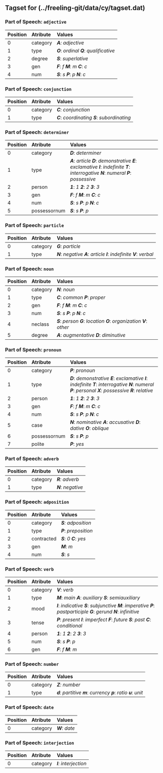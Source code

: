 ## Tagset for (../freeling-git/data/cy/tagset.dat)

### Part of Speech: `adjective`
| Position | Atribute | Values |
|:----     |:----     |:----   |
| 0        | category | _**A**: adjective_ |
| 1 | type |   _**O**_: _ordinal_   _**Q**_: _qualificative_ |
| 2 | degree |   _**S**_: _superlative_ |
| 3 | gen |   _**F**_: _f_   _**M**_: _m_   _**C**_: _c_ |
| 4 | num |   _**S**_: _s_   _**P**_: _p_   _**N**_: _c_ |
### Part of Speech: `conjunction`
| Position | Atribute | Values |
|:----     |:----     |:----   |
| 0        | category | _**C**: conjunction_ |
| 1 | type |   _**C**_: _coordinating_   _**S**_: _subordinating_ |
### Part of Speech: `determiner`
| Position | Atribute | Values |
|:----     |:----     |:----   |
| 0        | category | _**D**: determiner_ |
| 1 | type |   _**A**_: _article_   _**D**_: _demonstrative_   _**E**_: _exclamative_   _**I**_: _indefinite_   _**T**_: _interrogative_   _**N**_: _numeral_   _**P**_: _possessive_ |
| 2 | person |   _**1**_: _1_   _**2**_: _2_   _**3**_: _3_ |
| 3 | gen |   _**F**_: _f_   _**M**_: _m_   _**C**_: _c_ |
| 4 | num |   _**S**_: _s_   _**P**_: _p_   _**N**_: _c_ |
| 5 | possessornum |   _**S**_: _s_   _**P**_: _p_ |
### Part of Speech: `particle`
| Position | Atribute | Values |
|:----     |:----     |:----   |
| 0        | category | _**G**: particle_ |
| 1 | type |   _**N**_: _negative_   _**A**_: _article_   _**I**_: _indefinite_   _**V**_: _verbal_ |
### Part of Speech: `noun`
| Position | Atribute | Values |
|:----     |:----     |:----   |
| 0        | category | _**N**: noun_ |
| 1 | type |   _**C**_: _common_   _**P**_: _proper_ |
| 2 | gen |   _**F**_: _f_   _**M**_: _m_   _**C**_: _c_ |
| 3 | num |   _**S**_: _s_   _**P**_: _p_   _**N**_: _c_ |
| 4 | neclass |   _**S**_: _person_   _**G**_: _location_   _**O**_: _organization_   _**V**_: _other_ |
| 5 | degree |   _**A**_: _augmentative_   _**D**_: _diminutive_ |
### Part of Speech: `pronoun`
| Position | Atribute | Values |
|:----     |:----     |:----   |
| 0        | category | _**P**: pronoun_ |
| 1 | type |   _**D**_: _demonstrative_   _**E**_: _exclamative_   _**I**_: _indefinite_   _**T**_: _interrogative_   _**N**_: _numeral_   _**P**_: _personal_   _**X**_: _possessive_   _**R**_: _relative_ |
| 2 | person |   _**1**_: _1_   _**2**_: _2_   _**3**_: _3_ |
| 3 | gen |   _**F**_: _f_   _**M**_: _m_   _**C**_: _c_ |
| 4 | num |   _**S**_: _s_   _**P**_: _p_   _**N**_: _c_ |
| 5 | case |   _**N**_: _nominative_   _**A**_: _accusative_   _**D**_: _dative_   _**O**_: _oblique_ |
| 6 | possessornum |   _**S**_: _s_   _**P**_: _p_ |
| 7 | polite |   _**P**_: _yes_ |
### Part of Speech: `adverb`
| Position | Atribute | Values |
|:----     |:----     |:----   |
| 0        | category | _**R**: adverb_ |
| 1 | type |   _**N**_: _negative_ |
### Part of Speech: `adposition`
| Position | Atribute | Values |
|:----     |:----     |:----   |
| 0        | category | _**S**: adposition_ |
| 1 | type |   _**P**_: _preposition_ |
| 2 | contracted |   _**S**_: _0_   _**C**_: _yes_ |
| 3 | gen |   _**M**_: _m_ |
| 4 | num |   _**S**_: _s_ |
### Part of Speech: `verb`
| Position | Atribute | Values |
|:----     |:----     |:----   |
| 0        | category | _**V**: verb_ |
| 1 | type |   _**M**_: _main_   _**A**_: _auxiliary_   _**S**_: _semiauxiliary_ |
| 2 | mood |   _**I**_: _indicative_   _**S**_: _subjunctive_   _**M**_: _imperative_   _**P**_: _pastparticiple_   _**G**_: _gerund_   _**N**_: _infinitive_ |
| 3 | tense |   _**P**_: _present_   _**I**_: _imperfect_   _**F**_: _future_   _**S**_: _past_   _**C**_: _conditional_ |
| 4 | person |   _**1**_: _1_   _**2**_: _2_   _**3**_: _3_ |
| 5 | num |   _**S**_: _s_   _**P**_: _p_ |
| 6 | gen |   _**F**_: _f_   _**M**_: _m_ |
### Part of Speech: `number`
| Position | Atribute | Values |
|:----     |:----     |:----   |
| 0        | category | _**Z**: number_ |
| 1 | type |   _**d**_: _partitive_   _**m**_: _currency_   _**p**_: _ratio_   _**u**_: _unit_ |
### Part of Speech: `date`
| Position | Atribute | Values |
|:----     |:----     |:----   |
| 0        | category | _**W**: date_ |
### Part of Speech: `interjection`
| Position | Atribute | Values |
|:----     |:----     |:----   |
| 0        | category | _**I**: interjection_ |
